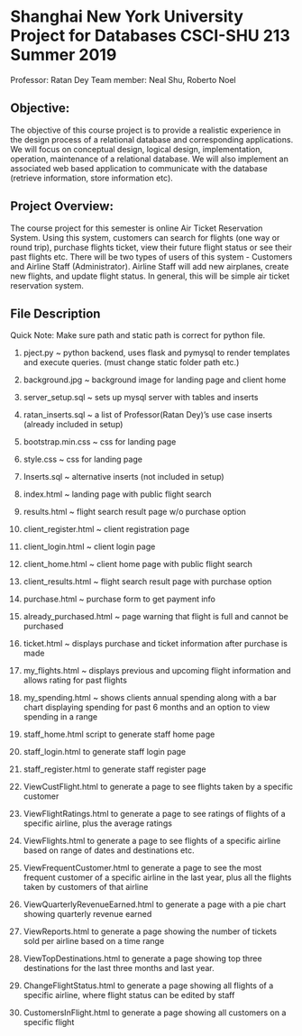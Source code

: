 # Shanghai New York University Project for Databases CSCI-SHU 213 Summer 2019 
Professor: Ratan Dey
Team member: Neal Shu, Roberto Noel

## Objective:
The objective of this course project is to provide a realistic experience in the design process of a
relational database and corresponding applications. We will focus on conceptual design, logical design,
implementation, operation, maintenance of a relational database. We will also implement an associated
web based application to communicate with the database (retrieve information, store information etc). 

## Project Overview:
The course project for this semester is online Air Ticket Reservation System. Using this system,
customers can search for flights (one way or round trip), purchase flights ticket, view their future flight
status or see their past flights etc. There will be two types of users of this system - Customers and Airline
Staff (Administrator). Airline Staff will add new airplanes, create new flights, and update flight status. In
general, this will be simple air ticket reservation system. 

## File Description
Quick Note: Make sure path and static path is correct for python file.

1. pject.py ~ python backend, uses flask and pymysql to render templates and execute queries. (must change static folder path etc.)

2. background.jpg ~ background image for landing page and client home

3. server_setup.sql ~ sets up mysql server with tables and inserts

4. ratan_inserts.sql ~ a list of Professor(Ratan Dey)’s use case inserts (already included in setup)

5. bootstrap.min.css ~ css for landing page

6. style.css ~ css for landing page

7. Inserts.sql ~ alternative inserts (not included in setup)

8. index.html ~ landing page with public flight search 

9. results.html ~ flight search result page w/o purchase option

10. client_register.html ~ client registration page

11. client_login.html ~ client login page

12. client_home.html ~ client home page with public flight search

13. client_results.html ~ flight search result page with purchase option

14. purchase.html ~ purchase form to get payment info

15. already_purchased.html ~ page warning that flight is full and cannot be purchased

16. ticket.html ~ displays purchase and ticket information after purchase is made

17. my_flights.html ~ displays previous and upcoming flight information and allows rating for past flights

18. my_spending.html ~ shows clients annual spending along with a bar chart displaying spending for past 6 months and an option to view spending in a range

19. staff_home.html script to generate staff home page

20. staff_login.html to generate staff login page

21. staff_register.html to generate staff register page

22. ViewCustFlight.html to generate a page to see flights taken by a specific customer

23. ViewFlightRatings.html to generate a page to see ratings of flights of a specific airline, plus the average ratings

24. ViewFlights.html to generate a page to see flights of a specific airline based on range of dates and destinations etc.

25. ViewFrequentCustomer.html to generate a page to see the most frequent customer of a specific airline in the last year, plus all the flights taken by customers of that airline

26. ViewQuarterlyRevenueEarned.html to generate a page with a pie chart showing quarterly revenue earned

27. ViewReports.html to generate a page showing the number of tickets sold per airline based on a time range

28. ViewTopDestinations.html to generate a page showing top three destinations for the last three months and last year.

29. ChangeFlightStatus.html to generate a page showing all flights of a specific airline, where flight status can be edited by staff

30. CustomersInFlight.html to generate a page showing all customers on a specific flight
